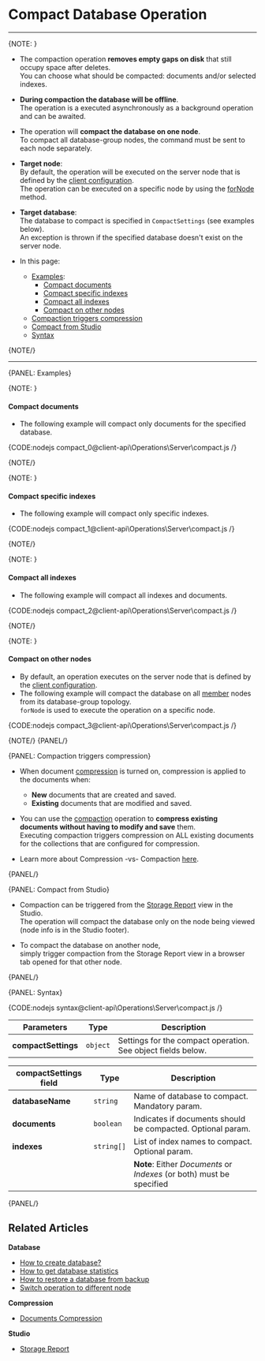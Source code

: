 # Compact Database Operation

 ---

{NOTE: }

* The compaction operation **removes empty gaps on disk** that still occupy space after deletes.  
  You can choose what should be compacted: documents and/or selected indexes.  

* **During compaction the database will be offline**.  
  The operation is a executed asynchronously as a background operation and can be awaited.  

* The operation will **compact the database on one node**.  
  To compact all database-group nodes, the command must be sent to each node separately.  

* **Target node**:  
  By default, the operation will be executed on the server node that is defined by the [client configuration](../../../client-api/configuration/load-balance/overview#client-logic-for-choosing-a-node).  
  The operation can be executed on a specific node by using the [forNode](../../../client-api/operations/how-to/switch-operations-to-a-different-node) method.  

* **Target database**:  
  The database to compact is specified in `CompactSettings` (see examples below).  
  An exception is thrown if the specified database doesn't exist on the server node.  

* In this page:  
  * [Examples](../../../client-api/operations/server-wide/compact-database#examples):  
      * [Compact documents](../../../client-api/operations/server-wide/compact-database#examples)  
      * [Compact specific indexes](../../../client-api/operations/server-wide/compact-database#compact-specific-indexes)  
      * [Compact all indexes](../../../client-api/operations/server-wide/compact-database#compact-all-indexes)  
      * [Compact on other nodes](../../../client-api/operations/server-wide/compact-database#compact-on-other-nodes)  
  * [Compaction triggers compression](../../../client-api/operations/server-wide/compact-database#compaction-triggers-compression)  
  * [Compact from Studio](../../../client-api/operations/server-wide/compact-database#compact-from-studio)  
  * [Syntax](../../../client-api/operations/server-wide/compact-database#syntax)  

{NOTE/}

---

{PANEL: Examples}

{NOTE: }

#### Compact documents

* The following example will compact only documents for the specified database.  

{CODE:nodejs compact_0@client-api\Operations\Server\compact.js /}

{NOTE/}

{NOTE: }

#### Compact specific indexes

* The following example will compact only specific indexes.

{CODE:nodejs compact_1@client-api\Operations\Server\compact.js /}

{NOTE/}

{NOTE: }

#### Compact all indexes

* The following example will compact all indexes and documents.  

{CODE:nodejs compact_2@client-api\Operations\Server\compact.js /}

{NOTE/}

{NOTE: }

#### Compact on other nodes

* By default, an operation executes on the server node that is defined by the [client configuration](../../../client-api/configuration/load-balance/overview#client-logic-for-choosing-a-node).  
* The following example will compact the database on all [member](../../../server/clustering/rachis/cluster-topology#nodes-states-and-types) nodes from its database-group topology.  
  `forNode` is used to execute the operation on a specific node.   

{CODE:nodejs compact_3@client-api\Operations\Server\compact.js /}
 
{NOTE/}
{PANEL/}

{PANEL: Compaction triggers compression}

* When document [compression](../../../server/storage/documents-compression) is turned on, compression is applied to the documents when:
    * **New** documents that are created and saved.
    * **Existing** documents that are modified and saved.

* You can use the [compaction](../../../client-api/operations/server-wide/compact-database) operation to **compress existing documents without having to modify and save** them.  
  Executing compaction triggers compression on ALL existing documents for the collections that are configured for compression.

* Learn more about Compression -vs- Compaction [here](../../../server/storage/documents-compression#compression--vs--compaction).

{PANEL/}

{PANEL: Compact from Studio}

* Compaction can be triggered from the [Storage Report](../../../studio/database/stats/storage-report) view in the Studio.  
  The operation will compact the database only on the node being viewed (node info is in the Studio footer).
 
* To compact the database on another node,  
  simply trigger compaction from the Storage Report view in a browser tab opened for that other node.

{PANEL/}

{PANEL: Syntax}

{CODE:nodejs syntax@client-api\Operations\Server\compact.js /}

| Parameters | Type | Description |
| - | - | - |
| **compactSettings** | `object` | Settings for the compact operation.<br>See object fields below. |

| compactSettings field | Type | Description |
| - | - | - |
| **databaseName** | `string` | Name of database to compact. Mandatory param. |
| **documents** | `boolean` | Indicates if documents should be compacted. Optional param. |
| **indexes** | `string[]` | List of index names to compact. Optional param. |
| | | **Note**: Either _Documents_ or _Indexes_ (or both) must be specified |

{PANEL/}

## Related Articles

**Database**

- [How to create database?](../../../client-api/operations/server-wide/create-database) 
- [How to get database statistics](../../../client-api/operations/maintenance/get-stats)
- [How to restore a database from backup](../../../client-api/operations/server-wide/restore-backup)
- [Switch operation to different node](../../../client-api/operations/how-to/switch-operations-to-a-different-node)

**Compression**

- [Documents Compression](../../../server/storage/documents-compression)

**Studio**

- [Storage Report](../../../studio/database/stats/storage-report)
